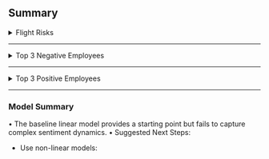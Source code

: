 ## Summary

<details>
  <summary> Flight Risks</summary>
  None
</details>

---

<details>
  <summary> Top 3 Negative Employees</summary>

Year-Month Email MonthlyScore
- 2010-01	john.arnold@enron.com	-1
- 2010-01	sally.beck@enron.com	-1
- 2010-02	kayne.coulter@enron.com	-2
- 2010-02	john.arnold@enron.com	-1
- 2010-04	patti.thompson@enron.com	-1
- 2010-04	sally.beck@enron.com	-1
- 2010-05	patti.thompson@enron.com	-2
- 2010-05	don.baughman@enron.com	-1
- 2010-05	sally.beck@enron.com	-1
- 2010-06	bobette.riner@ipgdirect.com	-1
- 2010-06	john.arnold@enron.com	-1
- 2010-07	sally.beck@enron.com	-2
- 2010-08	bobette.riner@ipgdirect.com	-1
- 2010-08	rhonda.denton@enron.com	-1
- 2010-10	eric.bass@enron.com	-1
- 2010-10	john.arnold@enron.com	-1
- 2010-10	lydia.delgado@enron.com	-1
- 2010-11	don.baughman@enron.com	-1
- 2010-11	kayne.coulter@enron.com	-1
- 2010-11	lydia.delgado@enron.com	-1
- 2010-12	rhonda.denton@enron.com	-2
- 2010-12	don.baughman@enron.com	-1
- 2010-12	lydia.delgado@enron.com	-1
- 2011-01	bobette.riner@ipgdirect.com	-1
- 2011-01	kayne.coulter@enron.com	-1
- 2011-03	eric.bass@enron.com	-1
- 2011-04	johnny.palmer@enron.com	-1
- 2011-04	kayne.coulter@enron.com	-1
- 2011-05	johnny.palmer@enron.com	-1
- 2011-06	rhonda.denton@enron.com	-1
- 2011-08	patti.thompson@enron.com	-1
- 2011-08	sally.beck@enron.com	-1
- 2011-09	kayne.coulter@enron.com	-1
- 2011-10	kayne.coulter@enron.com	-1
- 2011-10	lydia.delgado@enron.com	-1
![image](https://github.com/user-attachments/assets/8adda115-defd-4830-9f04-09a90384e13a)


</details>

---

<details>
  <summary> Top 3 Positive Employees</summary>
  
Year-Month Email MonthlyScore
  
- 2010-01	don.baughman@enron.com	1
- 2010-01	eric.bass@enron.com	1
- 2010-02	don.baughman@enron.com	1
- 2010-03	don.baughman@enron.com	1
- 2010-03	johnny.palmer@enron.com	1
- 2010-04	lydia.delgado@enron.com	1
- 2010-05	bobette.riner@ipgdirect.com	1
- 2010-06	patti.thompson@enron.com	1
- 2010-07	eric.bass@enron.com	1
- 2010-08	don.baughman@enron.com	1
- 2010-08	lydia.delgado@enron.com	1
- 2010-08	sally.beck@enron.com	1
- 2010-09	bobette.riner@ipgdirect.com	1
- 2010-09	john.arnold@enron.com	1
- 2010-09	johnny.palmer@enron.com	1
- 2010-11	bobette.riner@ipgdirect.com	1
- 2010-12	sally.beck@enron.com	2
- 2010-12	bobette.riner@ipgdirect.com	1
- 2011-01	eric.bass@enron.com	2
- 2011-01	sally.beck@enron.com	1
- 2011-02	john.arnold@enron.com	1
- 2011-03	bobette.riner@ipgdirect.com	2
- 2011-03	john.arnold@enron.com	1
- 2011-03	sally.beck@enron.com	1
- 2011-04	don.baughman@enron.com	1
- 2011-04	lydia.delgado@enron.com	1
- 2011-05	lydia.delgado@enron.com	1
- 2011-05	rhonda.denton@enron.com	1
- 2011-06	johnny.palmer@enron.com	1
- 2011-07	sally.beck@enron.com	2
- 2011-07	bobette.riner@ipgdirect.com	1
- 2011-07	johnny.palmer@enron.com	1
- 2011-09	bobette.riner@ipgdirect.com	1
- 2011-10	john.arnold@enron.com	1
- 2011-11	bobette.riner@ipgdirect.com	1
- 2011-11	patti.thompson@enron.com	1
- 2011-12	eric.bass@enron.com	1
- 2011-12	johnny.palmer@enron.com	1
- 2011-12	sally.beck@enron.com	1


</details>

---

### Model Summary
•	The baseline linear model provides a starting point but fails to capture complex sentiment dynamics.
•	Suggested Next Steps:
  + Use non-linear models:


